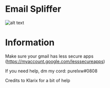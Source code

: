 # Email Spliffer
![alt text](https://cdn.discordapp.com/attachments/631162287968747550/742335342471938099/email-spliffer.png)

# Information
Make sure your gmail has less secure apps (https://myaccount.google.com/lesssecureapps)

If you need help, dm my cord: purelxw#0808

Credits to Klarix for a bit of help
